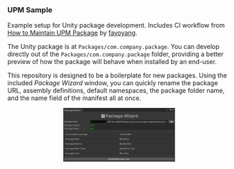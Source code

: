 ### UPM Sample
Example setup for Unity package development.  Includes CI workflow from [How to Maintain UPM Package](https://medium.com/openupm/how-to-maintain-upm-package-part-1-7b4daf88d4c4) by [favoyang](https://github.com/favoyang).

The Unity package is at `Packages/com.company.package`.  You can develop directly out of the `Packages/com.company.package` folder, providing a better preview of how the package will behave when installed by an end-user.

This repository is designed to be a boilerplate for new packages.  Using the included *Package Wizard* window, you can quickly rename the package URL, assembly definitions, default namespaces, the package folder name, and the name field of the manifest all at once.  

<p align="center">
<img src="https://raw.githubusercontent.com/nmacadam/upm-sample/main/.github/images/package-wizard.PNG?token=GHSAT0AAAAAABKVIBOWF73MJJTDL3W7DHAAYYKRXAQ" width="50%" height="50%">
</p>
